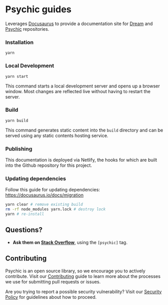 # Psychic guides

Leverages [Docusaurus](https://docusaurus.io/) to provide a documentation site for [Dream](https://github.com/rvohealth/dream) and [Psychic](https://github.com/rvohealth/psychic) repositories.

### Installation

```
yarn
```

### Local Development

```
yarn start
```

This command starts a local development server and opens up a browser window. Most changes are reflected live without having to restart the server.

### Build

```
yarn build
```

This command generates static content into the `build` directory and can be served using any static contents hosting service.

### Publishing

This documentation is deployed via Netlify, the hooks for which are built into the Github repository for this project.

### Updating dependencies

Follow this guide for updating dependencies: <https://docusaurus.io/docs/migration>

```bash
yarn clear # remove existing build
rm -rf node_modules yarn.lock # destroy lock
yarn # re-install
```

## Questions?

- **Ask them on [Stack Overflow](https://stackoverflow.com)**, using the `[psychic]` tag.

## Contributing

Psychic is an open source library, so we encourage you to actively contribute. Visit our [Contributing](https://github.com/rvohealth/psychic-guides/CONTRIBUTING.md) guide to learn more about the processes we use for submitting pull requests or issues.

Are you trying to report a possible security vulnerability? Visit our [Security Policy](https://github.com/rvohealth/psychic-guides/SECURITY.md) for guidelines about how to proceed.
